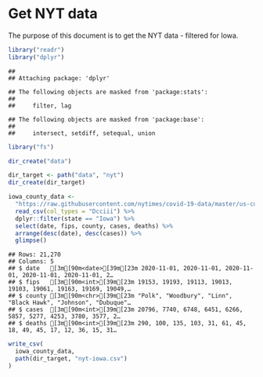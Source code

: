 Get NYT data
================

The purpose of this document is to get the NYT data - filtered for Iowa.

``` r
library("readr")
library("dplyr")
```

    ## 
    ## Attaching package: 'dplyr'

    ## The following objects are masked from 'package:stats':
    ## 
    ##     filter, lag

    ## The following objects are masked from 'package:base':
    ## 
    ##     intersect, setdiff, setequal, union

``` r
library("fs")
```

``` r
dir_create("data")

dir_target <- path("data", "nyt")
dir_create(dir_target)
```

``` r
iowa_county_data <- 
  "https://raw.githubusercontent.com/nytimes/covid-19-data/master/us-counties.csv" %>%
  read_csv(col_types = "Dcciii") %>%
  dplyr::filter(state == "Iowa") %>%
  select(date, fips, county, cases, deaths) %>%
  arrange(desc(date), desc(cases)) %>%
  glimpse()
```

    ## Rows: 21,270
    ## Columns: 5
    ## $ date   [3m[90m<date>[39m[23m 2020-11-01, 2020-11-01, 2020-11-01, 2020-11-01, 2020-11-01, 2…
    ## $ fips   [3m[90m<int>[39m[23m 19153, 19193, 19113, 19013, 19103, 19061, 19163, 19169, 19049,…
    ## $ county [3m[90m<chr>[39m[23m "Polk", "Woodbury", "Linn", "Black Hawk", "Johnson", "Dubuque"…
    ## $ cases  [3m[90m<int>[39m[23m 20796, 7740, 6748, 6451, 6266, 5857, 5277, 4253, 3780, 3577, 2…
    ## $ deaths [3m[90m<int>[39m[23m 290, 100, 135, 103, 31, 61, 45, 18, 49, 45, 17, 12, 36, 15, 31…

``` r
write_csv(
  iowa_county_data,
  path(dir_target, "nyt-iowa.csv")
)
```
